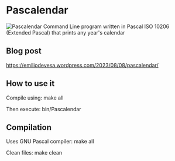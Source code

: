# Pascalendar
![Pascalendar](https://emiliodevesa.files.wordpress.com/2023/08/pascalendar.png)
Command Line program written in Pascal ISO 10206 (Extended Pascal) that prints any year's calendar

## Blog post
https://emiliodevesa.wordpress.com/2023/08/08/pascalendar/


## How to use it
Compile using:
	make all

Then execute:
	bin/Pascalendar


## Compilation
Uses GNU Pascal compiler:
		make all

Clean files:
		make clean

